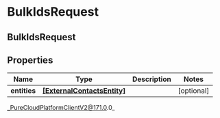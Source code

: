 # BulkIdsRequest

## BulkIdsRequest

## Properties

|Name | Type | Description | Notes|
|------------ | ------------- | ------------- | -------------|
| **entities** | [**[ExternalContactsEntity]**]([ExternalContactsEntity]) |  | [optional] |



_PureCloudPlatformClientV2@171.0.0_
